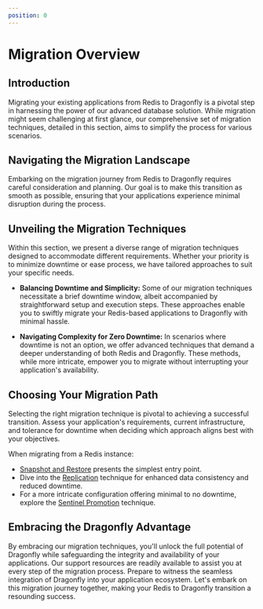 ```yaml
---
position: 0
---
```


# Migration Overview

## Introduction

Migrating your existing applications from Redis to Dragonfly is a pivotal step in harnessing the power of our advanced database solution.
While migration might seem challenging at first glance, our comprehensive set of migration techniques, detailed in this section, aims to simplify the process for various scenarios.

## Navigating the Migration Landscape

Embarking on the migration journey from Redis to Dragonfly requires careful consideration and planning.
Our goal is to make this transition as smooth as possible, ensuring that your applications experience minimal disruption during the process.

## Unveiling the Migration Techniques

Within this section, we present a diverse range of migration techniques designed to accommodate different requirements.
Whether your priority is to minimize downtime or ease process, we have tailored approaches to suit your specific needs.

- **Balancing Downtime and Simplicity:** Some of our migration techniques necessitate a brief downtime window, albeit accompanied by straightforward setup and execution steps.
These approaches enable you to swiftly migrate your Redis-based applications to Dragonfly with minimal hassle.

- **Navigating Complexity for Zero Downtime:** In scenarios where downtime is not an option, we offer advanced techniques that demand a deeper understanding of both Redis and Dragonfly.
These methods, while more intricate, empower you to migrate without interrupting your application's availability.

## Choosing Your Migration Path

Selecting the right migration technique is pivotal to achieving a successful transition.
Assess your application's requirements, current infrastructure, and tolerance for downtime when deciding which approach aligns best with your objectives.

When migrating from a Redis instance:

- [Snapshot and Restore](./01-from-redis-instance/00-snapshot-and-restore.md) presents the simplest entry point.
- Dive into the [Replication](./01-from-redis-instance/01-replication.md) technique for enhanced data consistency and reduced downtime.
- For a more intricate configuration offering minimal to no downtime, explore the [Sentinel Promotion](./01-from-redis-instance/02-sentinel-promotion.md) technique.

## Embracing the Dragonfly Advantage

By embracing our migration techniques, you'll unlock the full potential of Dragonfly while safeguarding the integrity and availability of your applications.
Our support resources are readily available to assist you at every step of the migration process.
Prepare to witness the seamless integration of Dragonfly into your application ecosystem.
Let's embark on this migration journey together, making your Redis to Dragonfly transition a resounding success.
